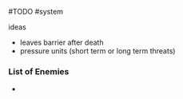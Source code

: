 #TODO 
#system 

ideas
- leaves barrier after death
- pressure units (short term or long term threats)

### List of Enemies
- 